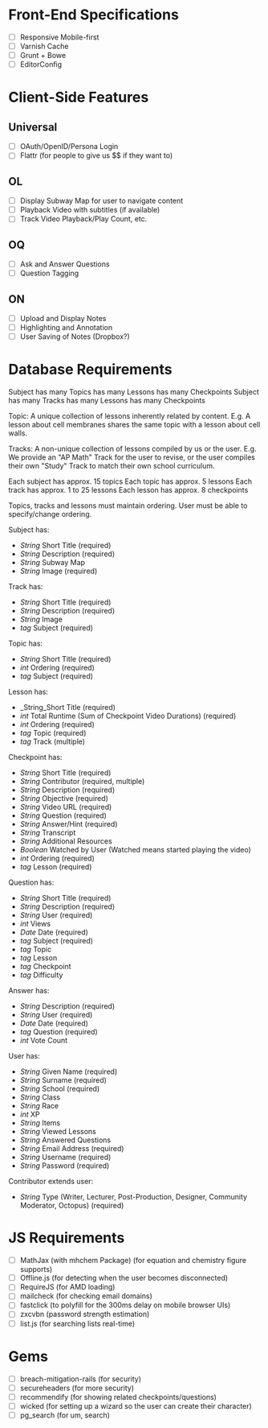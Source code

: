 # Front-End Specifications
- [ ] Responsive Mobile-first
- [ ] Varnish Cache
- [ ] Grunt + Bowe
- [ ] EditorConfig

# Client-Side Features
## Universal
- [ ] OAuth/OpenID/Persona Login
- [ ] Flattr (for people to give us $$ if they want to)

## OL
- [ ] Display Subway Map for user to navigate content
- [ ] Playback Video with subtitles (if available)
- [ ] Track Video Playback/Play Count, etc.

## OQ
- [ ] Ask and Answer Questions
- [ ] Question Tagging

## ON
- [ ] Upload and Display Notes
- [ ] Highlighting and Annotation
- [ ] User Saving of Notes (Dropbox?)

# Database Requirements
Subject has many Topics has many Lessons has many Checkpoints
Subject has many Tracks has many Lessons has many Checkpoints

Topic: A unique collection of lessons inherently related by content. E.g. A lesson about cell membranes shares the same topic with a lesson about cell walls.

Tracks: A non-unique collection of lessons compiled by us or the user. E.g. We provide an "AP Math" Track for the user to revise, or the user compiles their own "Study" Track to match their own school curriculum.

Each subject has approx. 15 topics
Each topic has approx. 5 lessons
Each track has approx. 1 to 25 lessons
Each lesson has approx. 8 checkpoints

Topics, tracks and lessons must maintain ordering.
User must be able to specify/change ordering.

Subject has:
- _String_ Short Title (required)
- _String_ Description (required)
- _String_ Subway Map
- _String_ Image (required)

Track has:
- _String_ Short Title (required)
- _String_ Description (required)
- _String_ Image
- _tag_ Subject (required)

Topic has:
- _String_ Short Title (required)
- _int_ Ordering (required)
- _tag_ Subject (required)

Lesson has:
- _String_Short Title (required)
- _int_ Total Runtime (Sum of Checkpoint Video Durations) (required)
- _int_ Ordering (required)
- _tag_ Topic (required)
- _tag_ Track (multiple)

Checkpoint has:
- _String_ Short Title (required)
- _String_ Contributor (required, multiple)
- _String_ Description (required)
- _String_ Objective (required)
- _String_ Video URL (required)
- _String_ Question (required)
- _String_ Answer/Hint (required)
- _String_ Transcript
- _String_ Additional Resources
- _Boolean_ Watched by User (Watched means started playing the video)
- _int_ Ordering (required)
- _tag_ Lesson (required)

Question has:
- _String_ Short Title (required)
- _String_ Description (required)
- _String_ User (required)
- _int_ Views
- _Date_ Date (required)
- _tag_ Subject (required)
- _tag_ Topic
- _tag_ Lesson
- _tag_ Checkpoint
- _tag_ Difficulty

Answer has:
- _String_ Description (required)
- _String_ User (required)
- _Date_ Date (required)
- _tag_ Question (required)
- _int_ Vote Count

User has:
- _String_ Given Name (required)
- _String_ Surname (required)
- _String_ School (required)
- _String_ Class
- _String_ Race
- _int_ XP
- _String_ Items
- _String_ Viewed Lessons
- _String_ Answered Questions
- _String_ Email Address (required)
- _String_ Username (required)
- _String_ Password (required)

Contributor extends user:
- _String_ Type (Writer, Lecturer, Post-Production, Designer, Community Moderator, Octopus) (required)

# JS Requirements
- [ ] MathJax (with mhchem Package) (for equation and chemistry figure supports)
- [ ] Offline.js (for detecting when the user becomes disconnected)
- [ ] RequireJS (for AMD loading)
- [ ] mailcheck (for checking email domains)
- [ ] fastclick (to polyfill for the 300ms delay on mobile browser UIs)
- [ ] zxcvbn (password strength estimation)
- [ ] list.js (for searching lists real-time)

# Gems
- [ ] breach-mitigation-rails (for security)
- [ ] secureheaders (for more security)
- [ ] recommendify (for showing related checkpoints/questions)
- [ ] wicked (for setting up a wizard so the user can create their character)
- [ ] pg_search (for um, search)
